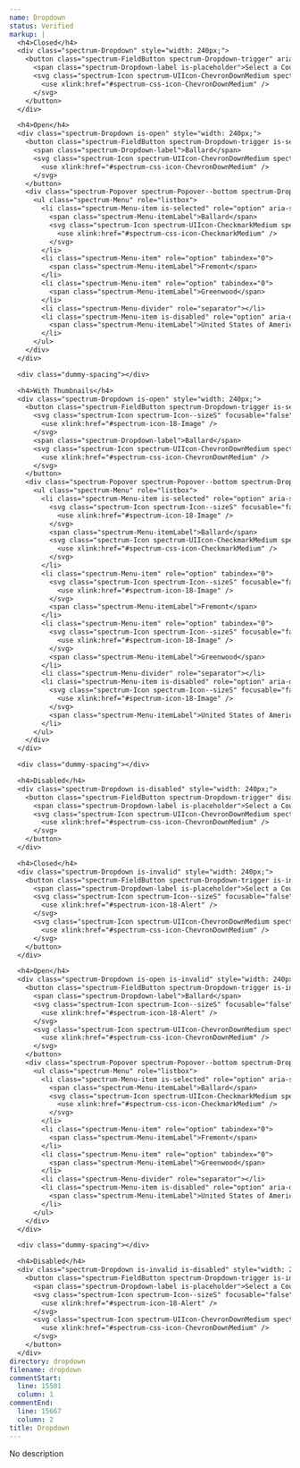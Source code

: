 ```yaml
---
name: Dropdown
status: Verified
markup: |
  <h4>Closed</h4>
  <div class="spectrum-Dropdown" style="width: 240px;">
    <button class="spectrum-FieldButton spectrum-Dropdown-trigger" aria-haspopup="true">
      <span class="spectrum-Dropdown-label is-placeholder">Select a Country</span>
      <svg class="spectrum-Icon spectrum-UIIcon-ChevronDownMedium spectrum-Dropdown-icon" focusable="false" aria-hidden="true">
        <use xlink:href="#spectrum-css-icon-ChevronDownMedium" />
      </svg>
    </button>
  </div>

  <h4>Open</h4>
  <div class="spectrum-Dropdown is-open" style="width: 240px;">
    <button class="spectrum-FieldButton spectrum-Dropdown-trigger is-selected" aria-haspopup="true">
      <span class="spectrum-Dropdown-label">Ballard</span>
      <svg class="spectrum-Icon spectrum-UIIcon-ChevronDownMedium spectrum-Dropdown-icon" focusable="false" aria-hidden="true">
        <use xlink:href="#spectrum-css-icon-ChevronDownMedium" />
      </svg>
    </button>
    <div class="spectrum-Popover spectrum-Popover--bottom spectrum-Dropdown-popover is-open" style="width: 100%">
      <ul class="spectrum-Menu" role="listbox">
        <li class="spectrum-Menu-item is-selected" role="option" aria-selected="true" tabindex="0">
          <span class="spectrum-Menu-itemLabel">Ballard</span>
          <svg class="spectrum-Icon spectrum-UIIcon-CheckmarkMedium spectrum-Menu-checkmark" focusable="false" aria-hidden="true">
            <use xlink:href="#spectrum-css-icon-CheckmarkMedium" />
          </svg>
        </li>
        <li class="spectrum-Menu-item" role="option" tabindex="0">
          <span class="spectrum-Menu-itemLabel">Fremont</span>
        </li>
        <li class="spectrum-Menu-item" role="option" tabindex="0">
          <span class="spectrum-Menu-itemLabel">Greenwood</span>
        </li>
        <li class="spectrum-Menu-divider" role="separator"></li>
        <li class="spectrum-Menu-item is-disabled" role="option" aria-disabled="true">
          <span class="spectrum-Menu-itemLabel">United States of America</span>
        </li>
      </ul>
    </div>
  </div>

  <div class="dummy-spacing"></div>

  <h4>With Thumbnails</h4>
  <div class="spectrum-Dropdown is-open" style="width: 240px;">
    <button class="spectrum-FieldButton spectrum-Dropdown-trigger is-selected" aria-haspopup="true">
      <svg class="spectrum-Icon spectrum-Icon--sizeS" focusable="false" aria-hidden="true" aria-label="Image">
        <use xlink:href="#spectrum-icon-18-Image" />
      </svg>
      <span class="spectrum-Dropdown-label">Ballard</span>
      <svg class="spectrum-Icon spectrum-UIIcon-ChevronDownMedium spectrum-Dropdown-icon" focusable="false" aria-hidden="true">
        <use xlink:href="#spectrum-css-icon-ChevronDownMedium" />
      </svg>
    </button>
    <div class="spectrum-Popover spectrum-Popover--bottom spectrum-Dropdown-popover is-open" style="width: 100%">
      <ul class="spectrum-Menu" role="listbox">
        <li class="spectrum-Menu-item is-selected" role="option" aria-selected="true" tabindex="0">
          <svg class="spectrum-Icon spectrum-Icon--sizeS" focusable="false" aria-hidden="true" aria-label="Image">
            <use xlink:href="#spectrum-icon-18-Image" />
          </svg>
          <span class="spectrum-Menu-itemLabel">Ballard</span>
          <svg class="spectrum-Icon spectrum-UIIcon-CheckmarkMedium spectrum-Menu-checkmark" focusable="false" aria-hidden="true">
            <use xlink:href="#spectrum-css-icon-CheckmarkMedium" />
          </svg>
        </li>
        <li class="spectrum-Menu-item" role="option" tabindex="0">
          <svg class="spectrum-Icon spectrum-Icon--sizeS" focusable="false" aria-hidden="true" aria-label="Image">
            <use xlink:href="#spectrum-icon-18-Image" />
          </svg>
          <span class="spectrum-Menu-itemLabel">Fremont</span>
        </li>
        <li class="spectrum-Menu-item" role="option" tabindex="0">
          <svg class="spectrum-Icon spectrum-Icon--sizeS" focusable="false" aria-hidden="true" aria-label="Image">
            <use xlink:href="#spectrum-icon-18-Image" />
          </svg>
          <span class="spectrum-Menu-itemLabel">Greenwood</span>
        </li>
        <li class="spectrum-Menu-divider" role="separator"></li>
        <li class="spectrum-Menu-item is-disabled" role="option" aria-disabled="true">
          <svg class="spectrum-Icon spectrum-Icon--sizeS" focusable="false" aria-hidden="true" aria-label="Image">
            <use xlink:href="#spectrum-icon-18-Image" />
          </svg>
          <span class="spectrum-Menu-itemLabel">United States of America</span>
        </li>
      </ul>
    </div>
  </div>

  <div class="dummy-spacing"></div>

  <h4>Disabled</h4>
  <div class="spectrum-Dropdown is-disabled" style="width: 240px;">
    <button class="spectrum-FieldButton spectrum-Dropdown-trigger" disabled aria-haspopup="true">
      <span class="spectrum-Dropdown-label is-placeholder">Select a Country</span>
      <svg class="spectrum-Icon spectrum-UIIcon-ChevronDownMedium spectrum-Dropdown-icon" focusable="false" aria-hidden="true">
        <use xlink:href="#spectrum-css-icon-ChevronDownMedium" />
      </svg>
    </button>
  </div>

  <h4>Closed</h4>
  <div class="spectrum-Dropdown is-invalid" style="width: 240px;">
    <button class="spectrum-FieldButton spectrum-Dropdown-trigger is-invalid" aria-haspopup="true">
      <span class="spectrum-Dropdown-label is-placeholder">Select a Country</span>
      <svg class="spectrum-Icon spectrum-Icon--sizeS" focusable="false" aria-hidden="true" aria-label="Folder">
        <use xlink:href="#spectrum-icon-18-Alert" />
      </svg>
      <svg class="spectrum-Icon spectrum-UIIcon-ChevronDownMedium spectrum-Dropdown-icon" focusable="false" aria-hidden="true">
        <use xlink:href="#spectrum-css-icon-ChevronDownMedium" />
      </svg>
    </button>
  </div>

  <h4>Open</h4>
  <div class="spectrum-Dropdown is-open is-invalid" style="width: 240px;">
    <button class="spectrum-FieldButton spectrum-Dropdown-trigger is-invalid is-selected" aria-haspopup="true">
      <span class="spectrum-Dropdown-label">Ballard</span>
      <svg class="spectrum-Icon spectrum-Icon--sizeS" focusable="false" aria-hidden="true" aria-label="Folder">
        <use xlink:href="#spectrum-icon-18-Alert" />
      </svg>
      <svg class="spectrum-Icon spectrum-UIIcon-ChevronDownMedium spectrum-Dropdown-icon" focusable="false" aria-hidden="true">
        <use xlink:href="#spectrum-css-icon-ChevronDownMedium" />
      </svg>
    </button>
    <div class="spectrum-Popover spectrum-Popover--bottom spectrum-Dropdown-popover is-open" style="width: 100%">
      <ul class="spectrum-Menu" role="listbox">
        <li class="spectrum-Menu-item is-selected" role="option" aria-selected="true" tabindex="0">
          <span class="spectrum-Menu-itemLabel">Ballard</span>
          <svg class="spectrum-Icon spectrum-UIIcon-CheckmarkMedium spectrum-Menu-checkmark" focusable="false" aria-hidden="true">
            <use xlink:href="#spectrum-css-icon-CheckmarkMedium" />
          </svg>
        </li>
        <li class="spectrum-Menu-item" role="option" tabindex="0">
          <span class="spectrum-Menu-itemLabel">Fremont</span>
        </li>
        <li class="spectrum-Menu-item" role="option" tabindex="0">
          <span class="spectrum-Menu-itemLabel">Greenwood</span>
        </li>
        <li class="spectrum-Menu-divider" role="separator"></li>
        <li class="spectrum-Menu-item is-disabled" role="option" aria-disabled="true">
          <span class="spectrum-Menu-itemLabel">United States of America</span>
        </li>
      </ul>
    </div>
  </div>

  <div class="dummy-spacing"></div>

  <h4>Disabled</h4>
  <div class="spectrum-Dropdown is-invalid is-disabled" style="width: 240px;">
    <button class="spectrum-FieldButton spectrum-Dropdown-trigger is-invalid" disabled aria-haspopup="true">
      <span class="spectrum-Dropdown-label is-placeholder">Select a Country</span>
      <svg class="spectrum-Icon spectrum-Icon--sizeS" focusable="false" aria-hidden="true" aria-label="Folder">
        <use xlink:href="#spectrum-icon-18-Alert" />
      </svg>
      <svg class="spectrum-Icon spectrum-UIIcon-ChevronDownMedium spectrum-Dropdown-icon" focusable="false" aria-hidden="true">
        <use xlink:href="#spectrum-css-icon-ChevronDownMedium" />
      </svg>
    </button>
  </div>
directory: dropdown
filename: dropdown
commentStart:
  line: 15501
  column: 1
commentEnd:
  line: 15667
  column: 2
title: Dropdown
---
```

No description